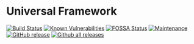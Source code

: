 # Universal Framework

[![Build Status](https://travis-ci.org/dimaslanjaka/universal-framework.png?branch=master)](https://travis-ci.org/dimaslanjaka/universal-framework) [![Known Vulnerabilities](https://snyk.io/test/github/dimaslanjaka/universal-framework/badge.svg)](https://snyk.io/test/github/dimaslanjaka/universal-framework) [![FOSSA Status](https://app.fossa.io/api/projects/git%2Bgithub.com%2Fdimaslanjaka%2Funiversal-framework.svg?type=shield)](https://app.fossa.io/projects/git%2Bgithub.com%2Fdimaslanjaka%2Funiversal-framework?ref=badge_shield) [![Maintenance](https://img.shields.io/badge/Maintained%3F-yes-green.svg)](https://GitHub.com/dimaslanjaka/universal-framework/graphs/commit-activity) [![GitHub release](https://img.shields.io/github/release/dimaslanjaka/universal-framework.svg)](https://GitHub.com/dimaslanjaka/universal-framework/releases/) [![Github all releases](https://img.shields.io/github/downloads/dimaslanjaka/universal-framework/total.svg)](https://GitHub.com/dimaslanjaka/universal-framework/releases/)
